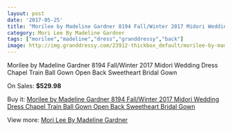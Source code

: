 ```yaml
---
layout: post
date: '2017-05-25'
title: "Morilee by Madeline Gardner 8194 Fall/Winter 2017 Midori Wedding Dress Chapel Train Ball Gown Open Back Sweetheart Bridal Gown"
category: Mori Lee By Madeline Gardner
tags: ["morilee","madeline","dress","granddressy","back"]
image: http://img.granddressy.com/23912-thickbox_default/morilee-by-madeline-gardner-8194-fall-winter-2017-midori-wedding-dress-chapel-train-ball-gown-open-back-sweetheart-bridal-gown.jpg
---
```

Morilee by Madeline Gardner 8194 Fall/Winter 2017 Midori Wedding Dress Chapel Train Ball Gown Open Back Sweetheart Bridal Gown

On Sales: **$529.98**
<a href="https://www.granddressy.com/en/mori-lee-by-madeline-gardner/22576-morilee-by-madeline-gardner-8194-fall-winter-2017-midori-wedding-dress-chapel-train-ball-gown-open-back-sweetheart-bridal-gown.html"><amp-img layout="responsive" width="600" height="600" src="//img.granddressy.com/23912-thickbox_default/morilee-by-madeline-gardner-8194-fall-winter-2017-midori-wedding-dress-chapel-train-ball-gown-open-back-sweetheart-bridal-gown.jpg" alt="Morilee by Madeline Gardner 8194 Fall/Winter 2017 Midori Wedding Dress Chapel Train Ball Gown Open Back Sweetheart Bridal Gown 0" /></a>
<a href="https://www.granddressy.com/en/mori-lee-by-madeline-gardner/22576-morilee-by-madeline-gardner-8194-fall-winter-2017-midori-wedding-dress-chapel-train-ball-gown-open-back-sweetheart-bridal-gown.html"><amp-img layout="responsive" width="600" height="600" src="//img.granddressy.com/23915-thickbox_default/morilee-by-madeline-gardner-8194-fall-winter-2017-midori-wedding-dress-chapel-train-ball-gown-open-back-sweetheart-bridal-gown.jpg" alt="Morilee by Madeline Gardner 8194 Fall/Winter 2017 Midori Wedding Dress Chapel Train Ball Gown Open Back Sweetheart Bridal Gown 1" /></a>
<a href="https://www.granddressy.com/en/mori-lee-by-madeline-gardner/22576-morilee-by-madeline-gardner-8194-fall-winter-2017-midori-wedding-dress-chapel-train-ball-gown-open-back-sweetheart-bridal-gown.html"><amp-img layout="responsive" width="600" height="600" src="//img.granddressy.com/23914-thickbox_default/morilee-by-madeline-gardner-8194-fall-winter-2017-midori-wedding-dress-chapel-train-ball-gown-open-back-sweetheart-bridal-gown.jpg" alt="Morilee by Madeline Gardner 8194 Fall/Winter 2017 Midori Wedding Dress Chapel Train Ball Gown Open Back Sweetheart Bridal Gown 2" /></a>
<a href="https://www.granddressy.com/en/mori-lee-by-madeline-gardner/22576-morilee-by-madeline-gardner-8194-fall-winter-2017-midori-wedding-dress-chapel-train-ball-gown-open-back-sweetheart-bridal-gown.html"><amp-img layout="responsive" width="600" height="600" src="//img.granddressy.com/23913-thickbox_default/morilee-by-madeline-gardner-8194-fall-winter-2017-midori-wedding-dress-chapel-train-ball-gown-open-back-sweetheart-bridal-gown.jpg" alt="Morilee by Madeline Gardner 8194 Fall/Winter 2017 Midori Wedding Dress Chapel Train Ball Gown Open Back Sweetheart Bridal Gown 3" /></a>

Buy it: [Morilee by Madeline Gardner 8194 Fall/Winter 2017 Midori Wedding Dress Chapel Train Ball Gown Open Back Sweetheart Bridal Gown](https://www.granddressy.com/en/mori-lee-by-madeline-gardner/22576-morilee-by-madeline-gardner-8194-fall-winter-2017-midori-wedding-dress-chapel-train-ball-gown-open-back-sweetheart-bridal-gown.html "Morilee by Madeline Gardner 8194 Fall/Winter 2017 Midori Wedding Dress Chapel Train Ball Gown Open Back Sweetheart Bridal Gown")

View more: [Mori Lee By Madeline Gardner](https://www.granddressy.com/en/4-mori-lee-by-madeline-gardner "Mori Lee By Madeline Gardner")